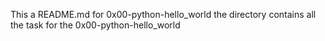 This a README.md for 0x00-python-hello_world
the directory contains all the task for the 0x00-python-hello_world
